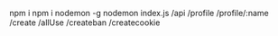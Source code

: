 npm i 
npm i nodemon -g
nodemon index.js
/api
/profile /profile/:name
/create /allUse
/createban
/createcookie 